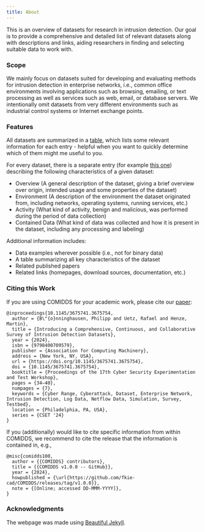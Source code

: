 ```yaml
---
title: About
---
```


This is an overview of datasets for research in intrusion detection.
Our goal is to provide a comprehensive and detailed list of relevant datasets along with descriptions and links, aiding researchers in finding and selecting suitable data to work with.

### Scope

We mainly focus on datasets suited for developing and evaluating methods for intrusion detection in enterprise networks, i.e., common office environments involving applications such as browsing, emailing, or text processing as well as services such as web, email, or database servers.
We intentionally omit datasets from very different environments such as industrial control systems or Internet exchange points.

### Features

All datasets are summarized in a [table](/COMIDDS/content/all_datasets), which lists some relevant information for each entry - helpful when you want to quickly determine which of them might me useful to you.

For every dataset, there is a separate entry (for example [this one](/COMIDDS/content/datasets/ait_log_dataset)) describing the following characteristics of a given dataset:
- Overview (A general description of the dataset, giving a brief overview over origin, intended usage and some properties of the dataset)
- Environment (A description of the environment the dataset originated from, including networks, operating systems, running services, etc.)
- Activity (What kind of activity, benign and malicious, was performed during the period of data collection)
- Contained Data (What kind of data was collected and how it is present in the dataset, including any processing and labeling)

Additional information includes:
- Data examples wherever possible (i.e., not for binary data)
- A table summarizing all key characteristics of the dataset
- Related published papers
- Related links (homepages, download sources, documentation, etc.)

### Citing this Work

If you are using COMIDDS for your academic work, please cite our [paper](https://doi.org/10.1145/3675741.3675754):
<!--  {% raw %} --> 
```
@inproceedings{10.1145/3675741.3675754,
  author = {B\"{o}nninghausen, Philipp and Uetz, Rafael and Henze, Martin},
  title = {Introducing a Comprehensive, Continuous, and Collaborative Survey of Intrusion Detection Datasets},
  year = {2024},
  isbn = {9798400709579},
  publisher = {Association for Computing Machinery},
  address = {New York, NY, USA},
  url = {https://doi.org/10.1145/3675741.3675754},
  doi = {10.1145/3675741.3675754},
  booktitle = {Proceedings of the 17th Cyber Security Experimentation and Test Workshop},
  pages = {34–40},
  numpages = {7},
  keywords = {Cyber Range, Cyberattack, Dataset, Enterprise Network, Intrusion Detection, Log Data, Netflow Data, Simulation, Survey, Testbed},
  location = {Philadelphia, PA, USA},
  series = {CSET '24}
}
```
<!-- {% endraw %} -->

If you (additionally) would like to cite specific information from within COMIDDS, we recommend to cite the release that the information is contained in, e.g.,
<!--  {% raw %} --> 
```
@misc{comidds100,
  author = {{COMIDDS} contributors},
  title = {{COMIDDS v1.0.0 -- GitHub}},
  year = {2024},
  howpublished = {\url{https://github.com/fkie-cad/COMIDDS/releases/tag/v1.0.0}},
  note = {[Online; accessed DD-MMM-YYYY]},
}
```
<!-- {% endraw %} -->

### Acknowledgments

The webpage was made using [Beautiful Jekyll](https://beautifuljekyll.com/).